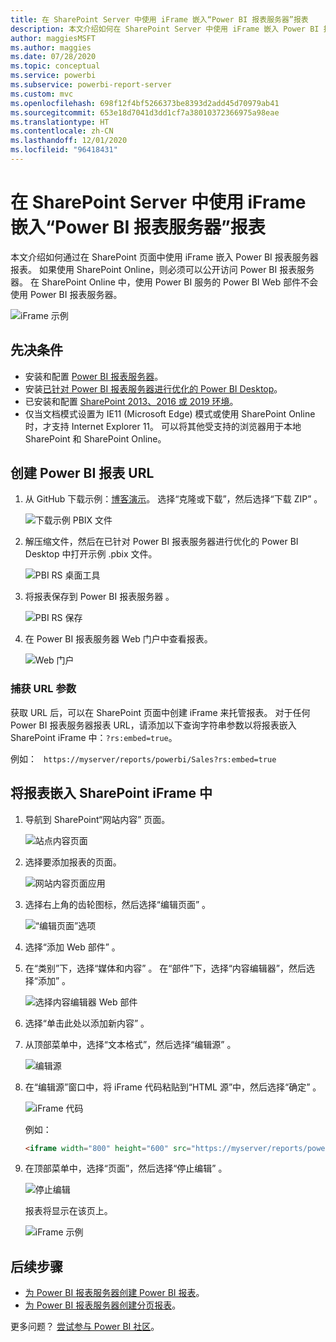 ```yaml
---
title: 在 SharePoint Server 中使用 iFrame 嵌入“Power BI 报表服务器”报表
description: 本文介绍如何在 SharePoint Server 中使用 iFrame 嵌入 Power BI 报表服务器报表
author: maggiesMSFT
ms.author: maggies
ms.date: 07/28/2020
ms.topic: conceptual
ms.service: powerbi
ms.subservice: powerbi-report-server
ms.custom: mvc
ms.openlocfilehash: 698f12f4bf5266373be8393d2add45d70979ab41
ms.sourcegitcommit: 653e18d7041d3dd1cf7a38010372366975a98eae
ms.translationtype: HT
ms.contentlocale: zh-CN
ms.lasthandoff: 12/01/2020
ms.locfileid: "96418431"
---
```

# <a name="embed-a-power-bi-report-server-report-using-an-iframe-in-sharepoint-server"></a>在 SharePoint Server 中使用 iFrame 嵌入“Power BI 报表服务器”报表

本文介绍如何通过在 SharePoint 页面中使用 iFrame 嵌入 Power BI 报表服务器报表。 如果使用 SharePoint Online，则必须可以公开访问 Power BI 报表服务器。 在 SharePoint Online 中，使用 Power BI 服务的 Power BI Web 部件不会使用 Power BI 报表服务器。  

![iFrame 示例](media/quickstart-embed/quickstart_embed_01.png)

## <a name="prerequisites"></a>先决条件
* 安装和配置 [Power BI 报表服务器](https://powerbi.microsoft.com/report-server/)。
* 安装[已针对 Power BI 报表服务器进行优化的 Power BI Desktop](install-powerbi-desktop.md)。
* 已安装和配置 [SharePoint 2013、2016 或 2019 环境](/sharepoint/install/install)。
* 仅当文档模式设置为 IE11 (Microsoft Edge) 模式或使用 SharePoint Online 时，才支持 Internet Explorer 11。 可以将其他受支持的浏览器用于本地 SharePoint 和 SharePoint Online。

## <a name="create-the-power-bi-report-url"></a>创建 Power BI 报表 URL

1. 从 GitHub 下载示例：[博客演示](https://github.com/Microsoft/powerbi-desktop-samples)。 选择“克隆或下载”，然后选择“下载 ZIP”   。

    ![下载示例 PBIX 文件](media/quickstart-embed/quickstart_embed_14.png)

2. 解压缩文件，然后在已针对 Power BI 报表服务器进行优化的 Power BI Desktop 中打开示例 .pbix 文件。

    ![PBI RS 桌面工具](media/quickstart-embed/quickstart_embed_02.png)

3. 将报表保存到 Power BI 报表服务器  。 

    ![PBI RS 保存](media/quickstart-embed/quickstart_embed_03.png)

4. 在 Power BI 报表服务器 Web 门户中查看报表。

    ![Web 门户](media/quickstart-embed/quickstart_embed_04.png)

### <a name="capture-the-url-parameter"></a>捕获 URL 参数

获取 URL 后，可以在 SharePoint 页面中创建 iFrame 来托管报表。 对于任何 Power BI 报表服务器报表 URL，请添加以下查询字符串参数以将报表嵌入 SharePoint iFrame 中：`?rs:embed=true`。

   例如：
    ``` 
    https://myserver/reports/powerbi/Sales?rs:embed=true
    ```
## <a name="embed-the-report-in-a-sharepoint-iframe"></a>将报表嵌入 SharePoint iFrame 中

1. 导航到 SharePoint“网站内容”  页面。

    ![站点内容页面](media/quickstart-embed/quickstart_embed_05.png)

2. 选择要添加报表的页面。

    ![网站内容页面应用](media/quickstart-embed/quickstart_embed_06.png)

3. 选择右上角的齿轮图标，然后选择“编辑页面”  。

    ![“编辑页面”选项](media/quickstart-embed/quickstart_embed_07.png)

4. 选择“添加 Web 部件”  。

5. 在“类别”下，选择“媒体和内容”   。 在“部件”下，选择“内容编辑器”，然后选择“添加”    。

    ![选择内容编辑器 Web 部件](media/quickstart-embed/quickstart_embed_09.png)

6. 选择“单击此处以添加新内容”  。

7. 从顶部菜单中，选择“文本格式”，然后选择“编辑源”   。

     ![编辑源](media/quickstart-embed/quickstart_embed_11.png)

8. 在“编辑源”窗口中，将 iFrame 代码粘贴到“HTML 源”中，然后选择“确定”    。

    ![iFrame 代码](media/quickstart-embed/quickstart_embed_12.png)

     例如：
     ```html
     <iframe width="800" height="600" src="https://myserver/reports/powerbi/Sales?rs:embed=true" frameborder="0" allowFullScreen="true"></iframe>
     ```

9. 在顶部菜单中，选择“页面”，然后选择“停止编辑”   。

    ![停止编辑](media/quickstart-embed/quickstart_embed_13.png)

    报表将显示在该页上。

    ![iFrame 示例](media/quickstart-embed/quickstart_embed_01.png)

## <a name="next-steps"></a>后续步骤

- [为 Power BI 报表服务器创建 Power BI 报表](quickstart-create-powerbi-report.md)。  
- [为 Power BI 报表服务器创建分页报表](quickstart-create-paginated-report.md)。  

更多问题？ [尝试参与 Power BI 社区](https://community.powerbi.com/)。